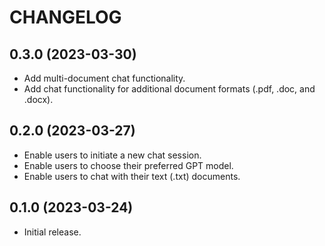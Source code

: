 # CHANGELOG

## 0.3.0 (2023-03-30)
* Add multi-document chat functionality.
* Add chat functionality for additional document formats (.pdf, .doc, and .docx).

## 0.2.0 (2023-03-27)
* Enable users to initiate a new chat session.
* Enable users to choose their preferred GPT model.
* Enable users to chat with their text (.txt) documents.

## 0.1.0 (2023-03-24)
* Initial release.